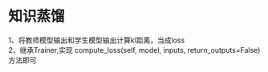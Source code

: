 # 知识蒸馏
1、将教师模型输出和学生模型输出计算kl距离，当成loss <br />
2、继承Trainer,实现 compute_loss(self, model, inputs, return_outputs=False) 方法即可 <br />